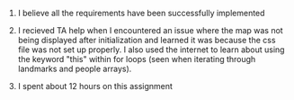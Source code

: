 1. I believe all the requirements have been successfully implemented

2. I recieved TA help when I encountered an issue where the map 
was not being displayed after initialization and learned it
was because the css file was not set up properly. I also
used the internet to learn about using the keyword
"this" within for loops (seen when iterating through
landmarks and people arrays).

3. I spent about 12 hours on this assignment

